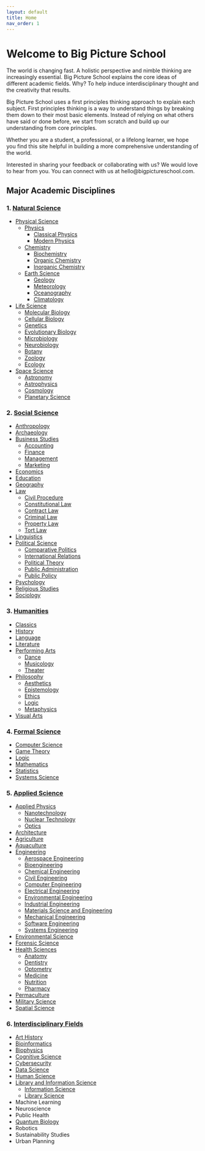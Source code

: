 ```yaml
---
layout: default
title: Home
nav_order: 1
---
```


# Welcome to Big Picture School

The world is changing fast. A holistic perspective and nimble thinking are increasingly essential. Big Picture School explains the core ideas of different academic fields. Why? To help induce interdisciplinary thought and the creativity that results.
<p>
Big Picture School uses a first principles thinking approach to explain each subject. First principles thinking is a way to understand things by breaking them down to their most basic elements. Instead of relying on what others have said or done before, we start from scratch and build up our understanding from core principles. 
</p>
<p>
Whether you are a student, a professional, or a lifelong learner, we hope you find this site helpful in building a more comprehensive understanding of the world.
</p>
<p>
Interested in sharing your feedback or collaborating with us? We would love to hear from you. You can connect with us at hello@bigpictureschool.com.
</p>

## Major Academic Disciplines

### 1. [Natural Science](https://bigpictureschool.com/natural_science.html)
- [Physical Science](https://bigpictureschool.com/physical_science.html)
  - [Physics](https://bigpictureschool.com/physics.html)
    - [Classical Physics](https://bigpictureschool.com/classical_physics.html)
    - [Modern Physics](https://bigpictureschool.com/modern_physics.html)
  - [Chemistry](https://bigpictureschool.com/chemistry.html)
    - [Biochemistry](https://bigpictureschool.com/biochemistry.html)
    - [Organic Chemistry](https://bigpictureschool.com/organic_chemistry.html)
    - [Inorganic Chemistry](https://bigpictureschool.com/inorganic_chemistry.html)
  - [Earth Science](https://bigpictureschool.com/earth_science.html)
    - [Geology](https://bigpictureschool.com/geology.html)
    - [Meteorology](https://bigpictureschool.com/meteorology.html)
    - [Oceanography](https://bigpictureschool.com/oceanography.html)
    - [Climatology](https://bigpictureschool.com/climatology.html)
- [Life Science](https://bigpictureschool.com/life_science.html)
    - [Molecular Biology](https://bigpictureschool.com/molecular_biology.html)
    - [Cellular Biology](https://bigpictureschool.com/cellular_biology.html)
    - [Genetics](https://bigpictureschool.com/genetics.html)
    - [Evolutionary Biology](https://bigpictureschool.com/evolutionary_biology.html)
    - [Microbiology](https://bigpictureschool.com/microbiology.html)
    - [Neurobiology](https://bigpictureschool.com/neurobiology.html)
    - [Botany](https://bigpictureschool.com/botany.html)
    - [Zoology](https://bigpictureschool.com/zoology.html)
    - [Ecology](https://bigpictureschool.com/ecology.html)
- [Space Science](https://bigpictureschool.com/space_science.html)
  - [Astronomy](https://bigpictureschool.com/astronomy.html)
  - [Astrophysics](https://bigpictureschool.com/astrophysics.html)
  - [Cosmology](https://bigpictureschool.com/cosmology.html)
  - [Planetary Science](https://bigpictureschool.com/planetary_science.html)

### 2. [Social Science](https://bigpictureschool.com/social_science.html)
* [Anthropology](https://bigpictureschool.com/anthropology.html)
* [Archaeology](https://bigpictureschool.com/archaeology.html)
* [Business Studies](https://bigpictureschool.com/business_studies.html)
  * [Accounting](https://bigpictureschool.com/accounting.html)
  * [Finance](https://bigpictureschool.com/finance.html)
  * [Management](https://bigpictureschool.com/management.html)
  * [Marketing](https://bigpictureschool.com/marketing.html)
* [Economics](https://bigpictureschool.com/economics.html)
* [Education](https://bigpictureschool.com/education.html)
* [Geography](https://bigpictureschool.com/geography.html)
* [Law](https://bigpictureschool.com/law.html)
  * [Civil Procedure](https://bigpictureschool.com/civil_procedure.html)
  * [Constitutional Law](https://bigpictureschool.com/constitutional_law.html)
  * [Contract Law](https://bigpictureschool.com/contract_law.html)
  * [Criminal Law](https://bigpictureschool.com/criminal_law.html)
  * [Property Law](https://bigpictureschool.com/property_law.html)
  * [Tort Law](https://bigpictureschool.com/tort_law.html)
* [Linguistics](https://bigpictureschool.com/linguistics.html)
* [Political Science](https://bigpictureschool.com/political_science.html)
  * [Comparative Politics](https://bigpictureschool.com/comparative_politics.html)
  * [International Relations](https://bigpictureschool.com/international_relations.html)
  * [Political Theory](https://bigpictureschool.com/political_theory.html)
  * [Public Administration](https://bigpictureschool.com/public_administration.html)
  * [Public Policy](https://bigpictureschool.com/public_policy.html)
* [Psychology](https://bigpictureschool.com/psychology.html)
* [Religious Studies](https://bigpictureschool.com/religious_studies.html)
* [Sociology](https://bigpictureschool.com/sociology.html)

### 3. [Humanities](https://bigpictureschool.com/humanities.html)
* [Classics](https://bigpictureschool.com/classics.html)
* [History](https://bigpictureschool.com/history.html)
* [Language](https://bigpictureschool.com/language.html)
* [Literature](https://bigpictureschool.com/literature.html)
* [Performing Arts](https://bigpictureschool.com/performing_arts.html)
  * [Dance](https://bigpictureschool.com/dance.html)
  * [Musicology](https://bigpictureschool.com/musicology.html)
  * [Theater](https://bigpictureschool.com/theater.html)
* [Philosophy](https://bigpictureschool.com/philosophy.html)
  * [Aesthetics](https://bigpictureschool.com/aesthetics.html)
  * [Epistemology](https://bigpictureschool.com/epistemology.html)
  * [Ethics](https://bigpictureschool.com/ethics.html)
  * [Logic](https://bigpictureschool.com/logic.html)
  * [Metaphysics](https://bigpictureschool.com/metaphysics.html)
* [Visual Arts](https://bigpictureschool.com/visual_arts.html)

### 4. [Formal Science](https://bigpictureschool.com/formal_science.html)
* [Computer Science](https://bigpictureschool.com/computer_science.html)
* [Game Theory](https://bigpictureschool.com/game_theory.html)
* [Logic](https://bigpictureschool.com/logic.html)
* [Mathematics](https://bigpictureschool.com/mathematics.html)
* [Statistics](https://bigpictureschool.com/statistics.html)
* [Systems Science](https://bigpictureschool.com/systems_science.html)

### 5. [Applied Science](https://bigpictureschool.com/applied_science.html)
* [Applied Physics](https://bigpictureschool.com/applied_physics.html)
  * [Nanotechnology](https://bigpictureschool.com/nanotechnology.html)
  * [Nuclear Technology](https://bigpictureschool.com/nuclear_technology.html)
  * [Optics](https://bigpictureschool.com/optics.html)
* [Architecture](https://bigpictureschool.com/architecture.html) 
* [Agriculture](https://bigpictureschool.com/agriculture.html)
* [Aquaculture](https://bigpictureschool.com/aquaculture.html) 
* [Engineering](https://bigpictureschool.com/engineering.html)
  * [Aerospace Engineering](https://bigpictureschool.com/aerospace_engineering.html)
  * [Bioengineering](https://bigpictureschool.com/bioengineering.html)
  * [Chemical Engineering](https://bigpictureschool.com/chemical_engineering.html)
  * [Civil Engineering](https://bigpictureschool.com/civil_engineering.html)
  * [Computer Engineering](https://bigpictureschool.com/computer_engineering.html)
  * [Electrical Engineering](https://bigpictureschool.com/electrical_engineering.html)
  * [Environmental Engineering](https://bigpictureschool.com/environmental_engineering.html)
  * [Industrial Engineering](https://bigpictureschool.com/industrial_engineering.html)
  * [Materials Science and Engineering](https://bigpictureschool.com/material_science_engineering.html)
  * [Mechanical Engineering](https://bigpictureschool.com/mechanical_engineering.html)
  * [Software Engineering](https://bigpictureschool.com/software_engineering.html)
  * [Systems Engineering](https://bigpictureschool.com/systems_engineering.html) 
* [Environmental Science](https://bigpictureschool.com/environmental_science.html) 
* [Forensic Science](https://bigpictureschool.com/forensic_science.html) 
* [Health Sciences](https://bigpictureschool.com/health_sciences.html) 
  * [Anatomy](https://bigpictureschool.com/anatomy.html)
  * [Dentistry](https://bigpictureschool.com/dentistry.html)
  * [Optometry](https://bigpictureschool.com/optometry.html)
  * [Medicine](https://bigpictureschool.com/medicine.html)
  * [Nutrition](https://bigpictureschool.com/nutrition.html)
  * [Pharmacy](https://bigpictureschool.com/pharmacy.html)
* [Permaculture](https://bigpictureschool.com/permaculture.html) 
* [Military Science](https://bigpictureschool.com/military_science.html) 
* [Spatial Science](https://bigpictureschool.com/spatial_science.html) 

### 6. [Interdisciplinary Fields](https://bigpictureschool.com/interdisciplinary_fields.html)
* [Art History](https://bigpictureschool.com/art_history.html)
* [Bioinformatics](https://bigpictureschool.com/bioinformatics.html)
* [Biophysics](https://bigpictureschool.com/biophysics.html)
* [Cognitive Science](https://bigpictureschool.com/cognitive_science.html)
* [Cybersecurity](https://bigpictureschool.com/cybersecurity.html)
* [Data Science](https://bigpictureschool.com/data_science.html)
* [Human Science](https://bigpictureschool.com/human_science.html)
* [Library and Information Science](https://bigpictureschool.com/library_information_science.html)
  * [Information Science](https://bigpictureschool.com/information_science.html)
  * [Library Science](https://bigpictureschool.com/library_science.html)
* Machine Learning
* Neuroscience
* Public Health
* [Quantum Biology](https://bigpictureschool.com/quantum_biology.html)
* Robotics
* Sustainability Studies
* Urban Planning
  
